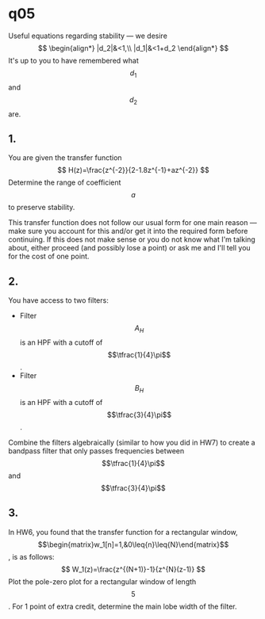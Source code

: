 # q05

Useful equations regarding stability — we desire
$$
\begin{align*}
|d_2|&<1,\\
|d_1|&<1+d_2
\end{align*}
$$
It's up to you to have remembered what $$d_1$$ and $$d_2$$ are.

## 1.
You are given the transfer function
$$
H(z)=\frac{z^{-2}}{2-1.8z^{-1}+az^{-2}}
$$
Determine the range of coefficient $$a$$ to preserve stability.

This transfer function does not follow our usual form for one main reason — make sure you account for this and/or get it into the required form before continuing.  If this does not make sense or you do not know what I'm talking about, either proceed (and possibly lose a point) or ask me and I'll tell you for the cost of one point.


## 2.
You have access to two filters:
- Filter $$A_H$$ is an HPF with a cutoff of $$\tfrac{1}{4}\pi$$.
- Filter $$B_H$$ is an HPF with a cutoff of $$\tfrac{3}{4}\pi$$.

Combine the filters algebraically (similar to how you did in HW7) to create a bandpass filter that only passes frequencies between $$\tfrac{1}{4}\pi$$ and $$\tfrac{3}{4}\pi$$


## 3.
In HW6, you found that the transfer function for a rectangular window, $$\begin{matrix}w_1[n]=1,&0\leq{n}\leq{N}\end{matrix}$$, is as follows:
$$
W_1(z)=\frac{z^{(N+1)}-1}{z^{N}(z-1)}
$$
Plot the pole-zero plot for a rectangular window of length $$5$$. For 1 point of extra credit, determine the main lobe width of the filter.



